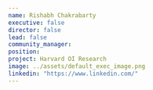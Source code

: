 ```yaml
---
name: Rishabh Chakrabarty
executive: false
director: false
lead: false
community_manager:   
position:  
project: Harvard OI Research
image: ../assets/default_exec_image.png
linkedin: "https://www.linkedin.com/"
---
```

